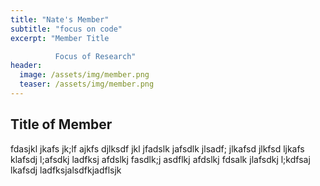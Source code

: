 ```yaml
---
title: "Nate's Member"
subtitle: "focus on code"
excerpt: "Member Title

          Focus of Research"
header:
  image: /assets/img/member.png
  teaser: /assets/img/member.png
---
```


## Title of Member

fdasjkl jkafs jk;lf ajkfs djlksdf jkl jfadslk jafsdlk jlsadf; jlkafsd jlkfsd ljkafs klafsdj l;afsdkj ladfksj afdslkj fasdlk;j asdflkj afdslkj fdsalk jlafsdkj l;kdfsaj lkafsdj ladfksjalsdfkjadflsjk
